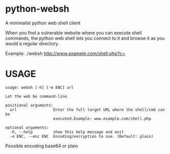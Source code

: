 python-websh
============

A minimalist python web shell client 

When you find a vulnerable website where you can execute shell commands, the python web shell lets you connect to it and browse it as you would a regular directory. 

Example:
./websh http://www.example.com/shell.php?c=



# USAGE
	usage: websh [-h] [-e ENC] url

	Let the web be command-line.

	positional arguments:
	  url                Enter the full target URL where the shell/cmd can be
	                     executed.Example: www.example.com/shell.php
	
	optional arguments:
	  -h, --help         show this help message and exit
	  -e ENC, --enc ENC  Encoding/encryption to use. (Default: plain)


Possible encoding 
  base64 or plain
